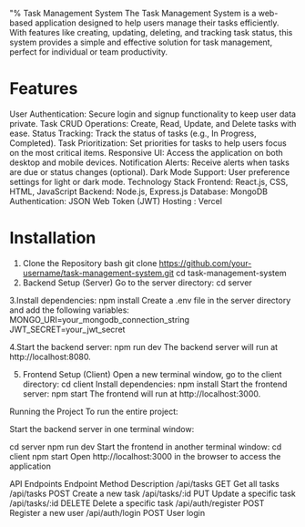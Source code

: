"% Task Management System 
The Task Management System is a web-based application designed to help users manage their tasks efficiently. With features like creating, updating, deleting, and tracking task status, this system provides a simple and effective solution for task management, perfect for individual or team productivity.

# Features
User Authentication: Secure login and signup functionality to keep user data private.
Task CRUD Operations: Create, Read, Update, and Delete tasks with ease.
Status Tracking: Track the status of tasks (e.g., In Progress, Completed).
Task Prioritization: Set priorities for tasks to help users focus on the most critical items.
Responsive UI: Access the application on both desktop and mobile devices.
Notification Alerts: Receive alerts when tasks are due or status changes (optional).
Dark Mode Support: User preference settings for light or dark mode.
Technology Stack
Frontend: React.js, CSS, HTML, JavaScript
Backend: Node.js, Express.js
Database: MongoDB
Authentication: JSON Web Token (JWT)
Hosting : Vercel
# Installation
1. Clone the Repository
bash
git clone https://github.com/your-username/task-management-system.git
cd task-management-system
2. Backend Setup (Server)
Go to the server directory:
cd server

3.Install dependencies:
npm install
Create a .env file in the server directory and add the following variables:
MONGO_URI=your_mongodb_connection_string
JWT_SECRET=your_jwt_secret

4.Start the backend server:
npm run dev
The backend server will run at http://localhost:8080.

5. Frontend Setup (Client)
Open a new terminal window, go to the client directory:
cd client
Install dependencies:
npm install
Start the frontend server:
npm start
The frontend will run at http://localhost:3000.

Running the Project
To run the entire project:

Start the backend server in one terminal window:

cd server
npm run dev
Start the frontend in another terminal window:
cd client
npm start
Open http://localhost:3000 in the browser to access the application

API Endpoints
Endpoint	Method	Description
/api/tasks	GET	Get all tasks
/api/tasks	POST	Create a new task
/api/tasks/:id	PUT	Update a specific task
/api/tasks/:id	DELETE	Delete a specific task
/api/auth/register	POST	Register a new user
/api/auth/login	POST	User login

